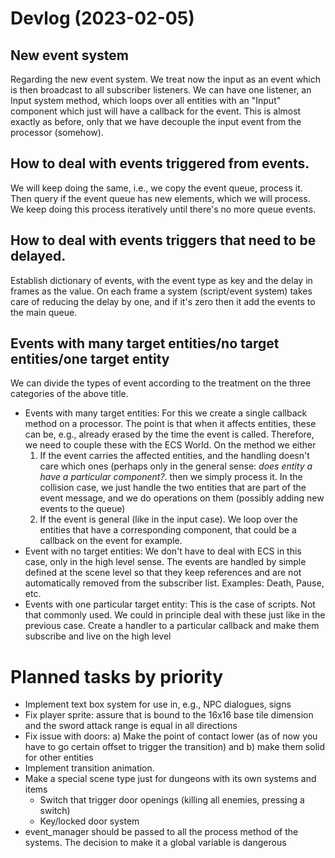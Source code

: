 # Devlog (2023-02-05)

## New event system

Regarding the new event system. We treat now the input as an event which is then broadcast to all subscriber listeners. We can have one
listener, an Input system method, which loops over all entities with an "Input" component which just will have a callback for the event.
This is almost exactly as before, only that we have decouple the input event from the processor (somehow).

## How to deal with events triggered from events.

We will keep doing the same, i.e., we copy the event queue, process it. Then query if the event queue has new elements, which we will
process. We keep doing this process iteratively until there's no more queue events.

## How to deal with events triggers that need to be delayed.

Establish dictionary of events, with the event type as key and the delay in frames as the value. On each frame a system
(script/event system) takes care of reducing the delay by one, and if it's zero then it add the events to the main queue.

## Events with many target entities/no target entities/one target entity

We can divide the types of event according to the treatment on the three categories of the above title.

* Events with many target entities: For this we create a single callback method on a processor. The point is that when it affects entities,
  these can be, e.g., already erased by the time the event is called. Therefore, we need to couple these with the ECS World. On the method
  we either
    1. If the event carries the affected entities, and the handling doesn't care which ones (perhaps only in the general sense: _does
       entity a have a particular component?_. then we simply process it. In the collision case, we just handle the two entities that are
       part of the event message, and we do operations on them (possibly adding new events to the queue)
    2. If the event is general (like in the input case). We loop over the entities that have a corresponding component, that could be a
       callback on the event for example.
* Event with no target entities: We don't have to deal with ECS in this case, only in the high level sense. The events are handled by simple
  defined at the scene level so that they keep references and are not automatically removed from the subscriber list. Examples: Death,
  Pause, etc.
* Events with one particular target entity: This is the case of scripts. Not that commonly used. We could in principle deal with these
  just like in the previous case. Create a handler to a particular callback and make them subscribe and live on the high level

# Planned tasks by priority

* Implement text box system for use in, e.g., NPC dialogues, signs
* Fix player sprite: assure that is bound to the 16x16 base tile dimension and the sword attack range is equal in all directions
* Fix issue with doors: a) Make the point of contact lower (as of now you have to go certain offset to trigger the transition) and b) make
  them solid for other entities
* Implement transition animation.
* Make a special scene type just for dungeons with its own systems and items
    * Switch that trigger door openings (killing all enemies, pressing a switch)
    * Key/locked door system
* event_manager should be passed to all the process method of the systems. The decision to make it a global variable is dangerous
